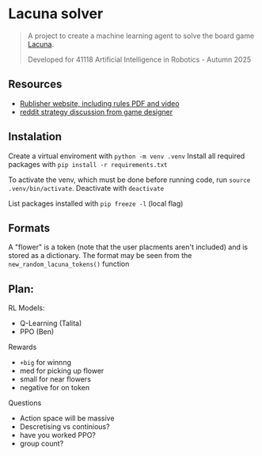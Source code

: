 # Lacuna solver
> A project to create a machine learning agent to solve the board game
> [Lacuna](https://boardgamegeek.com/boardgame/386937/lacuna).
>
> Developed for 41118 Artificial Intelligence in Robotics - Autumn 2025

## Resources
- [Rublisher website, including rules PDF and video](https://www.cmyk.games/products/lacuna)
- [reddit strategy discussion from game designer](https://www.reddit.com/r/boardgames/comments/187cqiu/lacuna/)


## Instalation

Create a virtual enviroment with `python -m venv .venv`
Install all required packages with `pip install -r requirements.txt`

To activate the venv, which must be done before running code, run `source .venv/bin/activate`.
Deactivate with `deactivate`

List packages installed with `pip freeze -l` (local flag)

## Formats
A "flower" is a token (note that the user placments aren't included)
and is stored as a dictionary.
The format may be seen from the `new_random_lacuna_tokens()` function

## Plan:
RL Models:
- Q-Learning (Talita)
- PPO (Ben)

Rewards
- `+big` for winnng
- med for picking up flower
- small for near flowers
- negative for on token

Questions
- Action space will be massive
- Descretising vs continious?
- have you worked PPO?
- group count?